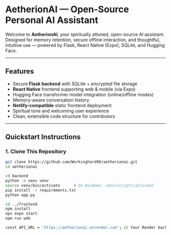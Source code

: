 # AetherionAI — Open-Source Personal AI Assistant

Welcome to **AetherionAI**, your spiritually attuned, open-source AI assistant. Designed for memory retention, secure offline interaction, and thoughtful, intuitive use — powered by Flask, React Native (Expo), SQLite, and Hugging Face.

---

## Features

- Secure **Flask backend** with SQLite + encrypted file storage  
- **React Native** frontend supporting web & mobile (via Expo)  
- Hugging Face transformer model integration (online/offline modes)  
- Memory-aware conversation history  
- **Netlify-compatible** static frontend deployment  
- Spiritual tone and welcoming user experience  
- Clean, extensible code structure for contributors

---

## Quickstart Instructions

### 1. Clone This Repository

```bash
git clone https://github.com/Workinghard90/aetherionai.git
cd aetherionai

cd backend
python -m venv venv
source venv/bin/activate      # On Windows: venv\Scripts\activate
pip install -r requirements.txt
python app.py

cd ../frontend
npm install
npx expo start
npm run web

const API_URL = 'https://aetherionai.onrender.com'; // Your Render backend URL
